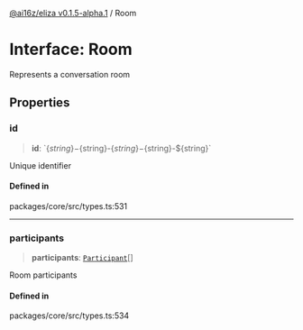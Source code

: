[@ai16z/eliza v0.1.5-alpha.1](../index.md) / Room

# Interface: Room

Represents a conversation room

## Properties

### id

> **id**: \`$\{string\}-$\{string\}-$\{string\}-$\{string\}-$\{string\}\`

Unique identifier

#### Defined in

packages/core/src/types.ts:531

***

### participants

> **participants**: [`Participant`](Participant.md)[]

Room participants

#### Defined in

packages/core/src/types.ts:534
